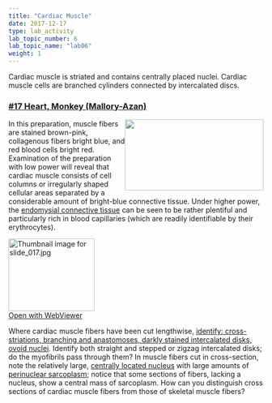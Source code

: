 ```yaml
---
title: "Cardiac Muscle"
date: 2017-12-17
type: lab_activity
lab_topic_number: 6
lab_topic_name: "lab06"
weight: 1
---
```

<div class="entrybody">
						<p>Cardiac muscle is striated and contains centrally placed nuclei. Cardiac muscle cells are branched cylinders connected by intercalated discs. </p>

<h3><u>#17 Heart, Monkey (Mallory-Azan)</u></h3>

<p><img src="/assets/images/17%20heart.jpg" style="width:274px; height:140px; float:right;">In this preparation, muscle fibers are stained brown-pink, collagenous fibers bright blue, and red blood cells bright red.  Examination of the preparation with low power will reveal that cardiac muscle consists of cell columns or irregularly shaped cellular areas separated by a considerable amount of bright-blue connective tissue.  Under higher power, the <u>endomysial connective tissue</u> can be seen to be rather plentiful and particularly rich in blood capillaries (which are readily identifiable by their erythrocytes).  </p>

<div class="thumbnail"> <a href="http://virtualslides.cumc.columbia.edu/17.svs/view.apml?" target="_blank"><img alt="Thumbnail image for slide_017.jpg" src="/assets/images/slide_017-thumb-170x143-1434.jpg" width="170" height="143" class="mt-image-left"></a><br><a href="http://virtualslides.cumc.columbia.edu/17.svs/view.apml?" target="_blank">Open with WebViewer</a></div>

<p>Where cardiac muscle fibers have been cut lengthwise, <u>identify: cross-striations, branching and anastomoses, darkly stained intercalated disks, ovoid nuclei</u>. Identify both straight and stepped or zigzag intercalated disks; do the myofibrils pass through them? In muscle fibers cut in cross-section, note the relatively large, <u>centrally located nucleus</u> with large amounts of <u>perinuclear sarcoplasm</u>; notice that some sections of fibers, lacking a nucleus, show a central mass of sarcoplasm.  How can you distinguish cross sections of cardiac muscle fibers from those of skeletal muscle fibers?</p>
						
						
</div>
